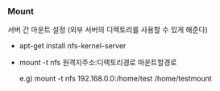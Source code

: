 ### Mount

서버 간 마운트 설정 (외부 서버의 디렉토리를 사용할 수 있게 해준다)

* apt-get install nfs-kernel-server

* mount -t nfs 원격지주소:디렉토리경로 마운트할경로

  e.g) mount -t nfs 192.168.0.0:/home/test /home/testmount


